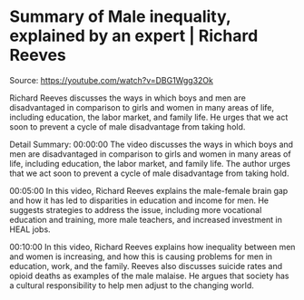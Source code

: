 # Summary of Male inequality, explained by an expert | Richard Reeves

Source: https://youtube.com/watch?v=DBG1Wgg32Ok

Richard Reeves discusses the ways in which boys and men are disadvantaged in comparison to girls and women in many areas of life, including education, the labor market, and family life. He urges that we act soon to prevent a cycle of male disadvantage from taking hold.

Detail Summary: 
00:00:00
The video discusses the ways in which boys and men are disadvantaged in comparison to girls and women in many areas of life, including education, the labor market, and family life. The author urges that we act soon to prevent a cycle of male disadvantage from taking hold.

00:05:00
In this video, Richard Reeves explains the male-female brain gap and how it has led to disparities in education and income for men. He suggests strategies to address the issue, including more vocational education and training, more male teachers, and increased investment in HEAL jobs.

00:10:00
In this video, Richard Reeves explains how inequality between men and women is increasing, and how this is causing problems for men in education, work, and the family. Reeves also discusses suicide rates and opioid deaths as examples of the male malaise. He argues that society has a cultural responsibility to help men adjust to the changing world.

